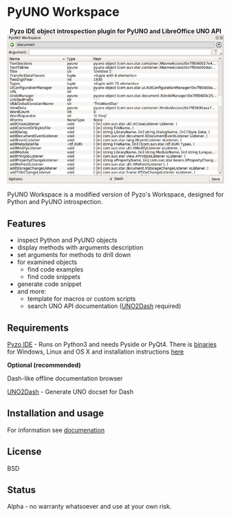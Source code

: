 # PyUNO Workspace

<p align="center">
    <b>Pyzo IDE object introspection plugin for PyUNO and LibreOffice UNO API</b>
    <img src="/images/workspace.png">
</p>

PyUNO Workspace is a modified version of Pyzo's Workspace, designed for Python and PyUNO introspection. 

## Features

* inspect Python and PyUNO objects
* display methods with arguments description
* set arguments for methods to drill down
* for examined objects
  * find code examples
  * find code snippets
* generate code snippet
* and more:
  * template for macros or custom scripts
  * search UNO API documentation ([UNO2Dash](https://github.com/kelsa-pi/UNO2Dash) required)
  

## Requirements

[Pyzo IDE](https://github.com/pyzo/pyzo) - Runs on Python3 and needs Pyside or PyQt4. There is [binaries](http://www.pyzo.org/start.html) for Windows, Linux and OS X and installation instructions [here](http://www.pyzo.org/install.html#install) 

**Optional (recommended)**

Dash-like offline documentation browser

[UNO2Dash](https://github.com/kelsa-pi/UNO2Dash) - Generate UNO docset for Dash 


## Installation and usage

For information see [documenation](https://github.com/kelsa-pi/PyUNO_Workspace/wiki) 

## License
BSD

## Status
Alpha - no warranty whatsoever and use at your own risk.

